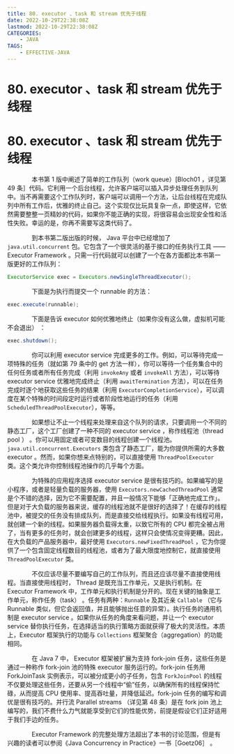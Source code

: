 ```yaml
---
title: 80. executor 、task 和 stream 优先于线程
date: 2022-10-29T22:38:08Z
lastmod: 2022-10-29T22:38:08Z
CATEGORIES:
    - JAVA
TAGS:
    - EFFECTIVE-JAVA
---
```

# 80. executor 、task 和 stream 优先于线程

# 80. executor 、task 和 stream 优先于线程

　　　　本书第 1 版中阐述了简单的工作队列（work queue）[Bloch01 ，详见第 49 条］代码。它利用一个后台线程，允许客户端可以插入异步处理任务到队列中。当不再需要这个工作队列时，客户端可以调用一个方法，让后台线程在完成队列中所有工作后，优雅的终止自己。这个实现仅比玩具复杂一点，即使这样，它依然需要整整一页精妙的代码，如果你不能正确的实现，将很容易会出现安全性和活性失败。幸运的是，你再不需要写这类代码了。

　　　　到本书第二版出版的时候， Java 平台中已经增加了 `java.util.concurrent` 包。它包含了一个很灵活的基于接口的任务执行工具 —— Executor Framework 。只需一行代码就可以创建了一个在各方面都比本书第一版更好的工作队列：

```java
ExecutorService exec = Executors.newSingleThreadExecutor();
```

　　　　下面是为执行而提交一个 runnable 的方法：

```java
exec.execute(runnable);
```

　　　　下面是告诉 executor 如何优雅地终止（如果你没有这么做，虚拟机可能不会退出） ：

```java
exec.shutdown();
```

　　　　你可以利用 executor service 完成更多的工作。例如，可以等待完成一项特殊的任务（就如第 79 条中的 get 方法一样），你可以等待一个任务集合中的任何任务或者所有任务完成（利用 `invokeAny` 或者 `invokeAll` 方法），可以等待 executor service 优雅地完成终止（利用 `awaitTermination` 方法），可以在任务完成时逐个地获取这些任务的结果（利用 `ExecutorCompletionService`），可以调度在某个特殊的时间段定时运行或者阶段性地运行的任务（利用 `ScheduledThreadPoolExecutor`），等等。

　　　　如果想让不止一个线程来处理来自这个队列的请求，只要调用一个不同的静态工厂，这个工厂创建了一种不同的 executor service ，称作线程池（thread pool ） 。你可以用固定或者可变数目的线程创建一个线程池。`java.util.concurrent.Executors` 类包含了静态工厂，能为你提供所需的大多数 executor 。然而，如果你想来点特别的，可以直接使用 `ThreadPoolExecutor` 类。这个类允许你控制线程池操作的几乎每个方面。

　　　　为特殊的应用程序选择 executor service 是很有技巧的。如果编写的是小程序，或者是轻量负载的服务器，使用 `Executors.newCachedThreadPool` 通常是个不错的选择，因为它不需要配置，并且一般情况下能够「正确地完成工作」。但是对于大负载的服务器来说，缓存的线程池就不是很好的选择了！在缓存的线程池中，被提交的任务没有排成队列，而是直接交给线程执行。如果没有线程可用，就创建一个新的线程。如果服务器负载得太重，以致它所有的 CPU 都完全被占用了，当有更多的任务时，就会创建更多的线程，这样只会使情况变得更糟。因此，在大负载的产品服务器中，最好使用 `Executors.newFixedThreadPool` ，它为你提供了一个包含固定线程数目的线程池，或者为了最大限度地控制它，就直接使用 `ThreadPoolExecutor` 类。

　　　　不仅应该尽量不要编写自己的工作队列，而且还应该尽量不直接使用线程。当直接使用线程时， Thread 是既充当工作单元，又是执行机制。在 Executor Framework 中，工作单元和执行机制是分开的。现在关键的抽象是工作单元，称作任务（task） 。任务有两种：`Runnable` 及其近亲 `Callable` （它与 Runnable 类似，但它会返回值，并且能够抛出任意的异常）。执行任务的通用机制是 executor service 。如果你从任务的角度来看问题，并让一个 executor service 替你执行任务，在选择适当的执行策略方面就获得了极大的灵活性。本质上，Executor 框架执行的功能与 `Collections` 框架聚合（aggregation）的功能相同。

　　　　在 Java 7 中， Executor 框架被扩展为支持 fork-join 任务，这些任务是通过一种称作 fork-join 池的特殊 executor 服务运行的。fork-join 任务用 ForkJoinTask 实例表示，可以被分成更小的子任务，包含 `ForkJoinPool` 的线程不仅要处理这些任务，还要从另一个线程中“偷”任务，以确保所有的线程保持忙碌，从而提高 CPU 使用率、提高吞吐量，并降低延迟。fork-join 任务的编写和调优是很有技巧的。并行流 Parallel streams （详见第 48 条）是在 fork join 池上编写的，我们不费什么力气就能享受到它们的性能优势，前提是假设它们正好适用于我们手边的任务。

　　　　Executor Framework 的完整处理方法超出了本书的讨论范围，但是有兴趣的读者可以参阅《Java Concurrency in Practice》一书［Goetz06］ 。
